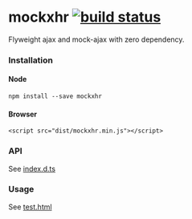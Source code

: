 # mockxhr [![build status](https://travis-ci.org/wizawu/mockxhr.svg)](https://travis-ci.org/wizawu/mockxhr)

Flyweight ajax and mock-ajax with zero dependency.

### Installation

#### Node

```
npm install --save mockxhr
```

#### Browser

```
<script src="dist/mockxhr.min.js"></script>
```

### API

See [index.d.ts](https://github.com/wizawu/mockxhr/blob/master/index.d.ts)

### Usage

See [test.html](https://github.com/wizawu/mockxhr/blob/master/html/test.html)
